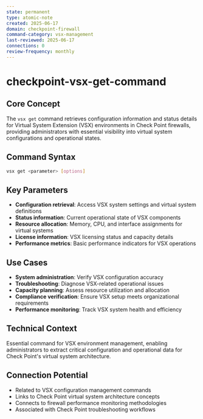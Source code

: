 ```yaml
---
state: permanent
type: atomic-note
created: 2025-06-17
domain: checkpoint-firewall
command-category: vsx-management
last-reviewed: 2025-06-17
connections: 0
review-frequency: monthly
---
```


# checkpoint-vsx-get-command

## Core Concept
The `vsx get` command retrieves configuration information and status details for Virtual System Extension (VSX) environments in Check Point firewalls, providing administrators with essential visibility into virtual system configurations and operational states.

## Command Syntax
```bash
vsx get <parameter> [options]
```

## Key Parameters
- **Configuration retrieval**: Access VSX system settings and virtual system definitions
- **Status information**: Current operational state of VSX components
- **Resource allocation**: Memory, CPU, and interface assignments for virtual systems
- **License information**: VSX licensing status and capacity details
- **Performance metrics**: Basic performance indicators for VSX operations

## Use Cases
- **System administration**: Verify VSX configuration accuracy
- **Troubleshooting**: Diagnose VSX-related operational issues
- **Capacity planning**: Assess resource utilization and allocation
- **Compliance verification**: Ensure VSX setup meets organizational requirements
- **Performance monitoring**: Track VSX system health and efficiency

## Technical Context
Essential command for VSX environment management, enabling administrators to extract critical configuration and operational data for Check Point's virtual system architecture.

## Connection Potential
- Related to VSX configuration management commands
- Links to Check Point virtual system architecture concepts
- Connects to firewall performance monitoring methodologies
- Associated with Check Point troubleshooting workflows